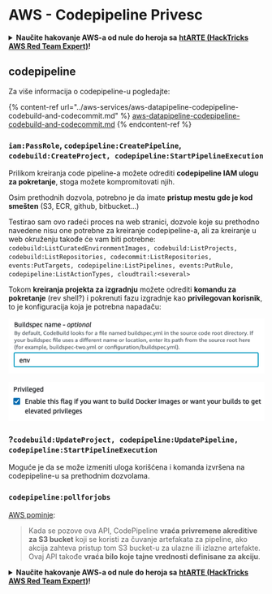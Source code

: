 # AWS - Codepipeline Privesc

<details>

<summary><strong>Naučite hakovanje AWS-a od nule do heroja sa</strong> <a href="https://training.hacktricks.xyz/courses/arte"><strong>htARTE (HackTricks AWS Red Team Expert)</strong></a><strong>!</strong></summary>

Drugi načini podrške HackTricks-u:

* Ako želite da vidite **vašu kompaniju reklamiranu na HackTricks-u** ili da **preuzmete HackTricks u PDF formatu** proverite [**PLANOVE ZA PRIJATELJSTVO**](https://github.com/sponsors/carlospolop)!
* Nabavite [**zvanični PEASS & HackTricks swag**](https://peass.creator-spring.com)
* Otkrijte [**Porodičnu PEASS**](https://opensea.io/collection/the-peass-family), našu kolekciju ekskluzivnih [**NFT-ova**](https://opensea.io/collection/the-peass-family)
* **Pridružite se** 💬 [**Discord grupi**](https://discord.gg/hRep4RUj7f) ili [**telegram grupi**](https://t.me/peass) ili nas **pratite** na **Twitteru** 🐦 [**@hacktricks\_live**](https://twitter.com/hacktricks\_live)**.**
* **Podelite svoje hakovanje trikove slanjem PR-ova na** [**HackTricks**](https://github.com/carlospolop/hacktricks) i [**HackTricks Cloud**](https://github.com/carlospolop/hacktricks-cloud) github repozitorijume.

</details>

## codepipeline

Za više informacija o codepipeline-u pogledajte:

{% content-ref url="../aws-services/aws-datapipeline-codepipeline-codebuild-and-codecommit.md" %}
[aws-datapipeline-codepipeline-codebuild-and-codecommit.md](../aws-services/aws-datapipeline-codepipeline-codebuild-and-codecommit.md)
{% endcontent-ref %}

### `iam:PassRole`, `codepipeline:CreatePipeline`, `codebuild:CreateProject, codepipeline:StartPipelineExecution`

Prilikom kreiranja code pipeline-a možete odrediti **codepipeline IAM ulogu za pokretanje**, stoga možete kompromitovati njih.

Osim prethodnih dozvola, potrebno je da imate **pristup mestu gde je kod smešten** (S3, ECR, github, bitbucket...)

Testirao sam ovo radeći proces na web stranici, dozvole koje su prethodno navedene nisu one potrebne za kreiranje codepipeline-a, ali za kreiranje u web okruženju takođe će vam biti potrebne: `codebuild:ListCuratedEnvironmentImages, codebuild:ListProjects, codebuild:ListRepositories, codecommit:ListRepositories, events:PutTargets, codepipeline:ListPipelines, events:PutRule, codepipeline:ListActionTypes, cloudtrail:<several>`

Tokom **kreiranja projekta za izgradnju** možete odrediti **komandu za pokretanje** (rev shell?) i pokrenuti fazu izgradnje kao **privilegovan korisnik**, to je konfiguracija koja je potrebna napadaču:

![](<../../../.gitbook/assets/image (276).png>)

![](<../../../.gitbook/assets/image (181).png>)

### ?`codebuild:UpdateProject, codepipeline:UpdatePipeline, codepipeline:StartPipelineExecution`

Moguće je da se može izmeniti uloga korišćena i komanda izvršena na codepipeline-u sa prethodnim dozvolama.

### `codepipeline:pollforjobs`

[AWS pominje](https://docs.aws.amazon.com/codepipeline/latest/APIReference/API\_PollForJobs.html):

> Kada se pozove ova API, CodePipeline **vraća privremene akreditive za S3 bucket** koji se koristi za čuvanje artefakata za pipeline, ako akcija zahteva pristup tom S3 bucket-u za ulazne ili izlazne artefakte. Ovaj API takođe **vraća bilo koje tajne vrednosti definisane za akciju**.

<details>

<summary><strong>Naučite hakovanje AWS-a od nule do heroja sa</strong> <a href="https://training.hacktricks.xyz/courses/arte"><strong>htARTE (HackTricks AWS Red Team Expert)</strong></a><strong>!</strong></summary>

Drugi načini podrške HackTricks-u:

* Ako želite da vidite **vašu kompaniju reklamiranu na HackTricks-u** ili da **preuzmete HackTricks u PDF formatu** proverite [**PLANOVE ZA PRIJATELJSTVO**](https://github.com/sponsors/carlospolop)!
* Nabavite [**zvanični PEASS & HackTricks swag**](https://peass.creator-spring.com)
* Otkrijte [**Porodičnu PEASS**](https://opensea.io/collection/the-peass-family), našu kolekciju ekskluzivnih [**NFT-ova**](https://opensea.io/collection/the-peass-family)
* **Pridružite se** 💬 [**Discord grupi**](https://discord.gg/hRep4RUj7f) ili [**telegram grupi**](https://t.me/peass) ili nas **pratite** na **Twitteru** 🐦 [**@hacktricks\_live**](https://twitter.com/hacktricks\_live)**.**
* **Podelite svoje hakovanje trikove slanjem PR-ova na** [**HackTricks**](https://github.com/carlospolop/hacktricks) i [**HackTricks Cloud**](https://github.com/carlospolop/hacktricks-cloud) github repozitorijume.

</details>
